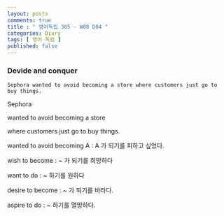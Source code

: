 ```yaml
---
layout: posts
comments: true
title : " 영어독립 365 - W08 D04 "
categories: Diary
tags: [ 영어 독립 ]
published: false
---
```


### Devide and conquer

```text
Sephora wanted to avoid becoming a store where customers just go to buy things.
```

Sephora

wanted to avoid becoming a store

where customers just go to buy things.

wanted to avoid becoming A
 : A 가 되기를 피하고 싶었다.

wish to become
 : ~ 가 되기를 희망하다

want to do
 : ~ 하기를 원하다

desire to become
 : ~ 가 되기를 바라다.

aspire to do
 : ~ 하기를 열망하다.
